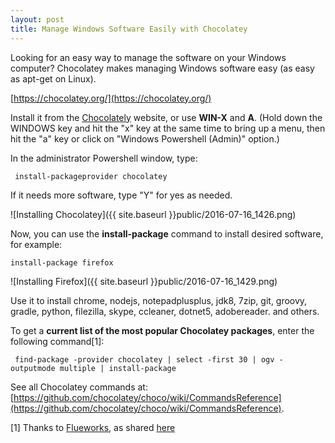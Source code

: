 ```yaml
---
layout: post
title: Manage Windows Software Easily with Chocolatey
---
```


Looking for an easy way to manage the software on your Windows computer?  Chocolatey makes managing Windows software easy (as easy as apt-get on Linux).

[https://chocolatey.org/](https://chocolatey.org/)

Install it from the [Chocolately](https://chocolatey.org/) website, 
or use **WIN-X** and **A**. (Hold down the WINDOWS key and hit the "x" key at the same time to bring up a menu, 
then hit the "a" key or click on "Windows Powershell (Admin)" option.)

In the administrator Powershell window, type:

```
 install-packageprovider chocolatey
```

If it needs more software, type "Y" for yes as needed.

![Installing Chocolatey]({{ site.baseurl }}public/2016-07-16_1426.png)

Now, you can use the **install-package** command to install desired software, for example:

```
install-package firefox
```

![Installing Firefox]({{ site.baseurl }}public/2016-07-16_1429.png)

Use it to install chrome, nodejs, notepadplusplus, jdk8, 7zip, git, groovy, gradle, python, filezilla, skype, ccleaner, dotnet5, adobereader. and others. 

To get a **current list of the most popular Chocolatey packages**, enter the following command[1]:

```
 find-package -provider chocolatey | select -first 30 | ogv -outputmode multiple | install-package
```

See all Chocolatey commands at: [https://github.com/chocolatey/choco/wiki/CommandsReference](https://github.com/chocolatey/choco/wiki/CommandsReference).
 
 [1] Thanks to [Flueworks](https://www.reddit.com/user/Flueworks), as shared [here](https://www.reddit.com/r/AskReddit/comments/4t467w/what_is_the_first_thing_you_install_on_a_new/d5eo6i3)
